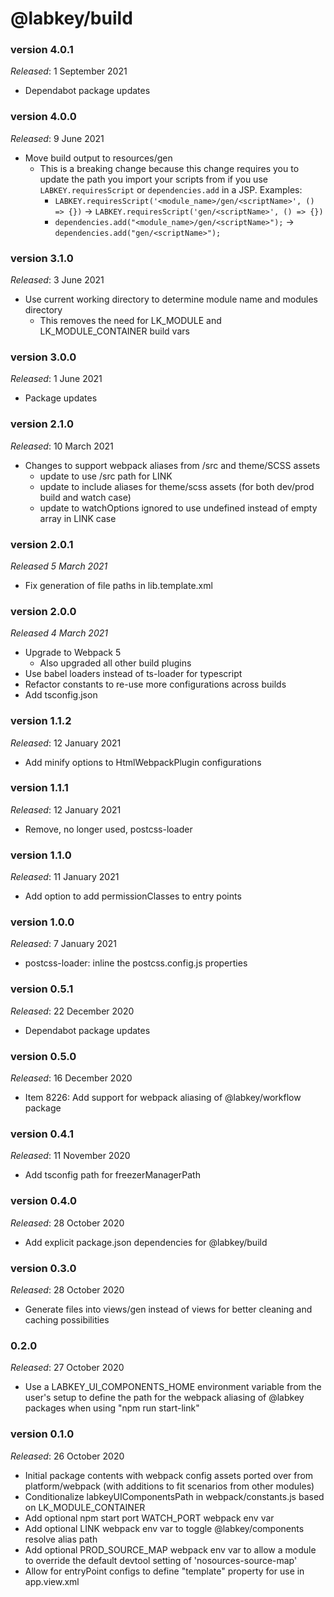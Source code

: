 # @labkey/build

### version 4.0.1
*Released*: 1 September 2021
* Dependabot package updates

### version 4.0.0
*Released*: 9 June 2021
* Move build output to resources/gen
    * This is a breaking change because this change requires you to update the path you import your scripts from if you
      use `LABKEY.requiresScript` or `dependencies.add` in a JSP. Examples:
        * `LABKEY.requiresScript('<module_name>/gen/<scriptName>', () => {})` -> `LABKEY.requiresScript('gen/<scriptName>', () => {})`
        * `dependencies.add("<module_name>/gen/<scriptName>");` -> `dependencies.add("gen/<scriptName>");`

### version 3.1.0
*Released*: 3 June 2021
* Use current working directory to determine module name and modules directory
    * This removes the need for LK_MODULE and LK_MODULE_CONTAINER build vars

### version 3.0.0
*Released*: 1 June 2021
* Package updates

### version 2.1.0
*Released*: 10 March 2021
* Changes to support webpack aliases from /src and theme/SCSS assets
    * update to use /src path for LINK
    * update to include aliases for theme/scss assets (for both dev/prod build and watch case)
    * update to watchOptions ignored to use undefined instead of empty array in LINK case

### version 2.0.1
*Released 5 March 2021*
* Fix generation of file paths in lib.template.xml

### version 2.0.0
*Released 4 March 2021*
* Upgrade to Webpack 5
  * Also upgraded all other build plugins
* Use babel loaders instead of ts-loader for typescript
* Refactor constants to re-use more configurations across builds
* Add tsconfig.json

### version 1.1.2
*Released*: 12 January 2021
* Add minify options to HtmlWebpackPlugin configurations

### version 1.1.1
*Released*: 12 January 2021
* Remove, no longer used, postcss-loader

### version 1.1.0
*Released*: 11 January 2021
* Add option to add permissionClasses to entry points

### version 1.0.0
*Released*: 7 January 2021
* postcss-loader: inline the postcss.config.js properties

### version 0.5.1
*Released*: 22 December 2020
* Dependabot package updates

### version 0.5.0
*Released*: 16 December 2020
* Item 8226: Add support for webpack aliasing of @labkey/workflow package

### version 0.4.1
*Released*: 11 November 2020
* Add tsconfig path for freezerManagerPath

### version 0.4.0
*Released*: 28 October 2020
* Add explicit package.json dependencies for @labkey/build

### version 0.3.0
*Released*: 28 October 2020
* Generate files into views/gen instead of views for better cleaning and caching possibilities

### 0.2.0
*Released*: 27 October 2020
* Use a LABKEY_UI_COMPONENTS_HOME environment variable from the user's setup to define the
    path for the webpack aliasing of @labkey packages when using "npm run start-link"

### version 0.1.0
*Released*: 26 October 2020
* Initial package contents with webpack config assets ported over from platform/webpack (with additions to fit scenarios from other modules)
* Conditionalize labkeyUIComponentsPath in webpack/constants.js based on LK_MODULE_CONTAINER
* Add optional npm start port WATCH_PORT webpack env var
* Add optional LINK webpack env var to toggle @labkey/components resolve alias path
* Add optional PROD_SOURCE_MAP webpack env var to allow a module to override the default devtool setting of 'nosources-source-map'
* Allow for entryPoint configs to define "template" property for use in app.view.xml
